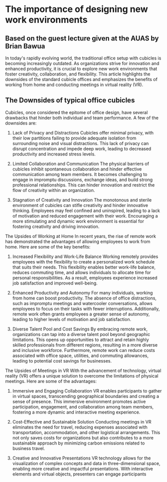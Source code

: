 # The importance of designing new work environments
## Based on the guest lecture given at the AUAS by Brian Bawua


In today's rapidly evolving world, the traditional office setup with cubicles is becoming increasingly outdated. As organizations strive for innovation and enhanced productivity, it is crucial to explore new work environments that foster creativity, collaboration, and flexibility. This article highlights the downsides of the standard cubicle offices and emphasizes the benefits of working from home and conducting meetings in virtual reality (VR).

## The Downsides of typical office cubicles
Cubicles, once considered the epitome of office design, have several drawbacks that hinder both individual and team performance. A few of the downsides are:

1. Lack of Privacy and Distractions
Cubicles offer minimal privacy, with their low partitions failing to provide adequate isolation from surrounding noise and visual distractions. This lack of privacy can disrupt concentration and impede deep work, leading to decreased productivity and increased stress levels.

2. Limited Collaboration and Communication
The physical barriers of cubicles inhibit spontaneous collaboration and hinder effective communication among team members. It becomes challenging to engage in impromptu discussions, exchange ideas, and build strong professional relationships. This can hinder innovation and restrict the flow of creativity within an organization.

3. Stagnation of Creativity and Innovation
The monotonous and sterile environment of cubicles can stifle creativity and hinder innovative thinking. Employees may feel confined and uninspired, leading to a lack of motivation and reduced engagement with their work. Encouraging a more stimulating and dynamic work environment is essential for fostering creativity and driving innovation.

The Upsides of Working at Home
In recent years, the rise of remote work has demonstrated the advantages of allowing employees to work from home. Here are some of the key benefits:

1. Increased Flexibility and Work-Life Balance
Working remotely provides employees with the flexibility to create a personalized work schedule that suits their needs. This flexibility enables better work-life balance, reduces commuting time, and allows individuals to allocate time for personal responsibilities. As a result, employees experience increased job satisfaction and improved well-being.

2. Enhanced Productivity and Autonomy
For many individuals, working from home can boost productivity. The absence of office distractions, such as impromptu meetings and watercooler conversations, allows employees to focus on their tasks with fewer interruptions. Additionally, remote work often grants employees a greater sense of autonomy, leading to higher levels of motivation and job satisfaction.

3. Diverse Talent Pool and Cost Savings
By embracing remote work, organizations can tap into a diverse talent pool beyond geographic limitations. This opens up opportunities to attract and retain highly skilled professionals from different regions, resulting in a more diverse and inclusive workforce. Furthermore, remote work can reduce costs associated with office space, utilities, and commuting allowances, leading to potential cost savings for businesses.

The Upsides of Meetings in VR
With the advancement of technology, virtual reality (VR) offers a unique solution to overcome the limitations of physical meetings. Here are some of the advantages:

1. Immersive and Engaging Collaboration
VR enables participants to gather in virtual spaces, transcending geographical boundaries and creating a sense of presence. This immersive environment promotes active participation, engagement, and collaboration among team members, fostering a more dynamic and interactive meeting experience.

2. Cost-Effective and Sustainable Solution
Conducting meetings in VR eliminates the need for travel, reducing expenses associated with transportation, accommodation, and other logistical arrangements. This not only saves costs for organizations but also contributes to a more sustainable approach by minimizing carbon emissions related to business travel.

3. Creative and Innovative Presentations
VR technology allows for the visualization of complex concepts and data in three-dimensional space, enabling more creative and impactful presentations. With interactive elements and virtual objects, presenters can engage participants
